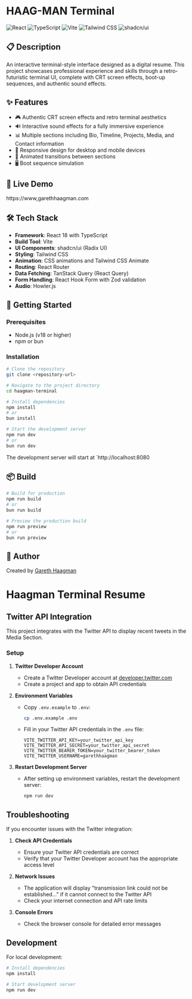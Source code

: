 # HAAG-MAN Terminal

![React](https://img.shields.io/badge/React-61DAFB.svg?style=for-the-badge&logo=React&logoColor=black)
![TypeScript](https://img.shields.io/badge/TypeScript-3178C6.svg?style=for-the-badge&logo=TypeScript&logoColor=white)
![Vite](https://img.shields.io/badge/Vite-646CFF.svg?style=for-the-badge&logo=Vite&logoColor=white)
![Tailwind CSS](https://img.shields.io/badge/Tailwind%20CSS-06B6D4.svg?style=for-the-badge&logo=Tailwind-CSS&logoColor=white)
![shadcn/ui](https://img.shields.io/badge/shadcn%2Fui-000000.svg?style=for-the-badge&logo=shadcnui&logoColor=white)

## 📋 Description

An interactive terminal-style interface designed as a digital resume. This project showcases professional experience and skills through a retro-futuristic terminal UI, complete with CRT screen effects, boot-up sequences, and authentic sound effects.

## ✨ Features

- 🎮 Authentic CRT screen effects and retro terminal aesthetics
- 🔊 Interactive sound effects for a fully immersive experience
- 📊 Multiple sections including Bio, Timeline, Projects, Media, and Contact information
- 📱 Responsive design for desktop and mobile devices
- 🔄 Animated transitions between sections
- 🖥️ Boot sequence simulation

## 🚀 Live Demo

https://www,garethhaagman.com

## 🛠️ Tech Stack

- **Framework**: React 18 with TypeScript
- **Build Tool**: Vite
- **UI Components**: shadcn/ui (Radix UI)
- **Styling**: Tailwind CSS
- **Animation**: CSS animations and Tailwind CSS Animate
- **Routing**: React Router
- **Data Fetching**: TanStack Query (React Query)
- **Form Handling**: React Hook Form with Zod validation
- **Audio**: Howler.js

## 🏁 Getting Started

### Prerequisites

- Node.js (v18 or higher)
- npm or bun

### Installation

```bash
# Clone the repository
git clone <repository-url>

# Navigate to the project directory
cd haagman-terminal

# Install dependencies
npm install
# or
bun install

# Start the development server
npm run dev
# or
bun run dev
```

The development server will start at `http://localhost:8080

## 📦 Build

```bash
# Build for production
npm run build
# or
bun run build

# Preview the production build
npm run preview
# or
bun run preview
```
## 👤 Author

Created by [Gareth Haagman](https://github.com/garethhaagman)

# Haagman Terminal Resume

## Twitter API Integration

This project integrates with the Twitter API to display recent tweets in the Media Section.

### Setup

1. **Twitter Developer Account**
   - Create a Twitter Developer account at [developer.twitter.com](https://developer.twitter.com)
   - Create a project and app to obtain API credentials

2. **Environment Variables**
   - Copy `.env.example` to `.env`:
     ```bash
     cp .env.example .env
     ```
   - Fill in your Twitter API credentials in the `.env` file:
     ```
     VITE_TWITTER_API_KEY=your_twitter_api_key
     VITE_TWITTER_API_SECRET=your_twitter_api_secret
     VITE_TWITTER_BEARER_TOKEN=your_twitter_bearer_token
     VITE_TWITTER_USERNAME=garethhaagman
     ```

3. **Restart Development Server**
   - After setting up environment variables, restart the development server:
     ```bash
     npm run dev
     ```

## Troubleshooting

If you encounter issues with the Twitter integration:

1. **Check API Credentials**
   - Ensure your Twitter API credentials are correct
   - Verify that your Twitter Developer account has the appropriate access level

2. **Network Issues**
   - The application will display "transmission link could not be established..." if it cannot connect to the Twitter API
   - Check your internet connection and API rate limits

3. **Console Errors**
   - Check the browser console for detailed error messages

## Development

For local development:

```bash
# Install dependencies
npm install

# Start development server
npm run dev
```

